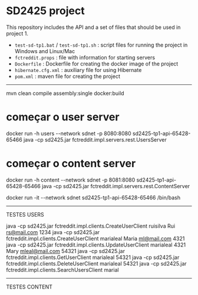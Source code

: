 # SD2425 project

This repository includes the API and a set of files that should be used in project 1.

* ```test-sd-tp1.bat``` / ```test-sd-tp1.sh``` :  script files for running the project in Windows and Linux/Mac
* ```fctreddit.props``` : file with information for starting servers
* ```Dockerfile``` : Dockerfile for creating the docker image of the project
* ```hibernate.cfg.xml``` : auxiliary file for using Hibernate
* ```pom.xml``` : maven file for creating the project

------------------------------------------------------

mvn clean compile assembly:single docker:build
# começar o user server
docker run -h users --network sdnet -p 8080:8080 sd2425-tp1-api-65428-65466 java -cp sd2425.jar fctreddit.impl.servers.rest.UsersServer

# começar o content server
docker run -h content --network sdnet -p 8081:8080 sd2425-tp1-api-65428-65466 java -cp sd2425.jar fctreddit.impl.servers.rest.ContentServer

docker run -it --network sdnet sd2425-tp1-api-65428-65466 /bin/bash

------------------------------------------------------
TESTES USERS

java -cp sd2425.jar fctreddit.impl.clients.CreateUserClient ruisilva Rui rs@mail.com 1234
java -cp sd2425.jar fctreddit.impl.clients.CreateUserClient marialeal Maria ml@mail.com 4321
java -cp sd2425.jar fctreddit.impl.clients.UpdateUserClient marialeal 4321 Mary mleal@mail.com 54321
java -cp sd2425.jar fctreddit.impl.clients.GetUserClient marialeal 54321
java -cp sd2425.jar fctreddit.impl.clients.DeleteUserClient marialeal 54321
java -cp sd2425.jar fctreddit.impl.clients.SearchUsersClient marial

------------------------------------------------------
TESTES CONTENT

